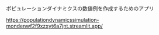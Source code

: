 ポピュレーションダイナミクスの数値例を作成するためのアプリ

https://populationdynamicssimulation-mondenwf2f9xzxyt6a7jnt.streamlit.app/
